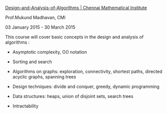 
[Design-and-Analysis-of-Algorithms | Chennai Mathematical Institute](http://nptel.ac.in/courses/106106131/) 

Prof.Mukund Madhavan, CMI

03 January 2015 - 30 March 2015

This course will cover basic concepts in the design and analysis of algorithms :

* Asymptotic complexity, O() notation

* Sorting and search

* Algorithms on graphs: exploration, connectivity, shortest paths, directed acyclic graphs, spanning trees

* Design techniques: divide and conquer, greedy, dynamic programming

* Data structures: heaps, union of disjoint sets, search trees

* Intractability
